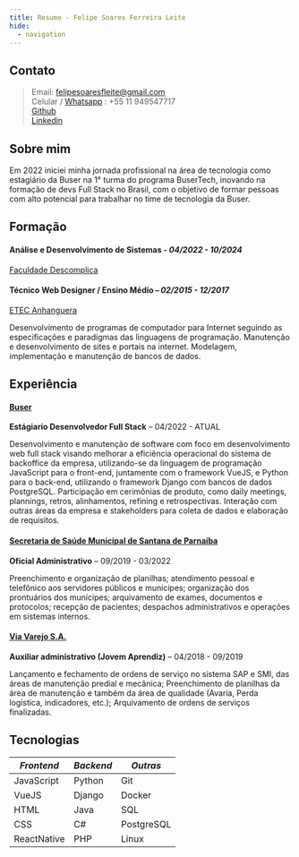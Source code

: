 ```yaml
---
title: Resume - Felipe Soares Ferreira Leite
hide:
  - navigation
---
```


## Contato

> Email: felipesoaresfleite@gmail.com<br>
> Celular / [Whatsapp](https://wa.me/5511949547717) : +55 11 949547717<br>
> [Github](https://github.com/felipesoaresfl)<br>
> [Linkedin](https://www.linkedin.com/in/felipesoaresfl/)<br>

## Sobre mim

Em 2022 iniciei minha jornada profissional na área de tecnologia como estagiário da Buser na 1° turma do programa BuserTech, inovando na formação de devs Full Stack no Brasil, com o objetivo de formar pessoas com alto potencial para trabalhar no time de tecnologia da Buser.

## Formação

#### Análise e Desenvolvimento de Sistemas - *04/2022 - 10/2024*

[Faculdade Descomplica](https://descomplica.com.br/faculdade/) 

#### Técnico Web Designer / Ensino Médio – *02/2015 - 12/2017*  

[ETEC Anhanguera](http://www.etecanhanguera.com.br/)

Desenvolvimento de programas de computador para Internet seguindo as especificações e paradigmas das linguagens de programação. Manutenção e desenvolvimento de sites e portais na internet. Modelagem, implementação e manutenção de bancos de dados.  

## Experiência

#### [Buser](https://buser.com.br)

**Estágiario Desenvolvedor Full Stack** – 04/2022 - ATUAL

Desenvolvimento e manutenção de software com foco em desenvolvimento web full stack visando melhorar a eficiência operacional do sistema de backoffice da empresa, utilizando-se da linguagem de programação JavaScript para o front-end, juntamente com o framework VueJS, e Python para o back-end, utilizando o framework Django com bancos de dados PostgreSQL.
Participação em cerimônias de produto, como daily meetings, plannings, retros, alinhamentos, refining e retrospectivas. Interação com outras áreas da empresa e stakeholders para coleta de dados e elaboração de requisitos.

#### [Secretaria de Saúde Municipal de Santana de Parnaíba](https://www.santanadeparnaiba.sp.gov.br/) 

**Oficial Administrativo** – 09/2019 - 03/2022 

Preenchimento e organização de planilhas; atendimento pessoal e telefônico aos servidores públicos e munícipes; organização dos prontuários dos munícipes; arquivamento de exames, documentos e protocolos; recepção de pacientes; despachos administrativos e operações em sistemas internos. 

#### [Via Varejo S.A.](https://marketplace.via.com.br/)

**Auxiliar administrativo (Jovem Aprendiz)** – 04/2018 - 09/2019 

Lançamento e fechamento de ordens de serviço no sistema SAP e SMI, das áreas de manutenção predial e mecânica; Preenchimento de planilhas da área de manutenção e também da área de qualidade (Avaria, Perda logística, indicadores, etc.); Arquivamento de ordens de serviços finalizadas. 

## Tecnologias

| *Frontend* | *Backend* | *Outras* |
|--- |--- |--- |
| JavaScript | Python | Git |
| VueJS | Django | Docker |
| HTML | Java | SQL |
| CSS | C# | PostgreSQL |
| ReactNative | PHP | Linux |
